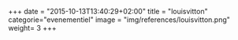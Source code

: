 +++
date = "2015-10-13T13:40:29+02:00"
title = "louisvitton"
categorie="evenementiel"
image = "img/references/louisvitton.png"
weight= 3
+++

